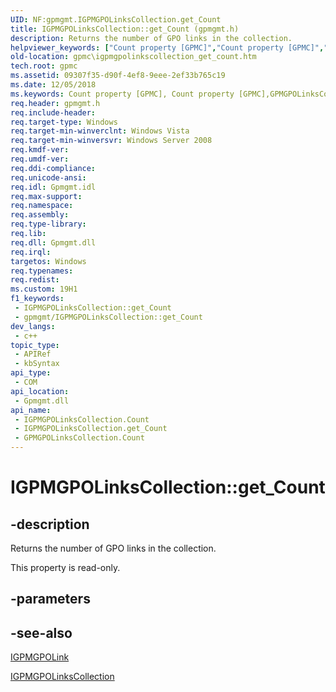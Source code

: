 ```yaml
---
UID: NF:gpmgmt.IGPMGPOLinksCollection.get_Count
title: IGPMGPOLinksCollection::get_Count (gpmgmt.h)
description: Returns the number of GPO links in the collection.
helpviewer_keywords: ["Count property [GPMC]","Count property [GPMC]","GPMGPOLinksCollection class","Count property [GPMC]","IGPMGPOLinksCollection interface","GPMGPOLinksCollection class [GPMC]","Count property","IGPMGPOLinksCollection interface [GPMC]","Count property","IGPMGPOLinksCollection.Count","IGPMGPOLinksCollection.get_Count","IGPMGPOLinksCollection::Count","IGPMGPOLinksCollection::get_Count","_win32_igpmgpolinkscollection_get_count","get_Count","gpmc.igpmgpolinkscollection_get_count","gpmgmt/IGPMGPOLinksCollection::Count","gpmgmt/IGPMGPOLinksCollection::get_Count"]
old-location: gpmc\igpmgpolinkscollection_get_count.htm
tech.root: gpmc
ms.assetid: 09307f35-d90f-4ef8-9eee-2ef33b765c19
ms.date: 12/05/2018
ms.keywords: Count property [GPMC], Count property [GPMC],GPMGPOLinksCollection class, Count property [GPMC],IGPMGPOLinksCollection interface, GPMGPOLinksCollection class [GPMC],Count property, IGPMGPOLinksCollection interface [GPMC],Count property, IGPMGPOLinksCollection.Count, IGPMGPOLinksCollection.get_Count, IGPMGPOLinksCollection::Count, IGPMGPOLinksCollection::get_Count, _win32_igpmgpolinkscollection_get_count, get_Count, gpmc.igpmgpolinkscollection_get_count, gpmgmt/IGPMGPOLinksCollection::Count, gpmgmt/IGPMGPOLinksCollection::get_Count
req.header: gpmgmt.h
req.include-header: 
req.target-type: Windows
req.target-min-winverclnt: Windows Vista
req.target-min-winversvr: Windows Server 2008
req.kmdf-ver: 
req.umdf-ver: 
req.ddi-compliance: 
req.unicode-ansi: 
req.idl: Gpmgmt.idl
req.max-support: 
req.namespace: 
req.assembly: 
req.type-library: 
req.lib: 
req.dll: Gpmgmt.dll
req.irql: 
targetos: Windows
req.typenames: 
req.redist: 
ms.custom: 19H1
f1_keywords:
 - IGPMGPOLinksCollection::get_Count
 - gpmgmt/IGPMGPOLinksCollection::get_Count
dev_langs:
 - c++
topic_type:
 - APIRef
 - kbSyntax
api_type:
 - COM
api_location:
 - Gpmgmt.dll
api_name:
 - IGPMGPOLinksCollection.Count
 - IGPMGPOLinksCollection.get_Count
 - GPMGPOLinksCollection.Count
---
```


# IGPMGPOLinksCollection::get_Count


## -description

Returns the number of GPO links in the collection.

This property is read-only.

## -parameters

## -see-also

<a href="https://docs.microsoft.com/previous-versions/windows/desktop/api/gpmgmt/nn-gpmgmt-igpmgpolink">IGPMGPOLink</a>



<a href="https://docs.microsoft.com/previous-versions/windows/desktop/api/gpmgmt/nn-gpmgmt-igpmgpolinkscollection">IGPMGPOLinksCollection</a>

